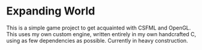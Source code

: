 # Expanding World

This is a simple game project to get acquainted with CSFML and OpenGL. This uses my own custom engine, written entirely in my own handcrafted C, using as few dependencies as possible. Currently in heavy construction.

